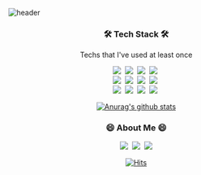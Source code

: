 ![header](https://capsule-render.vercel.app/api?type=soft&color=auto&height=150&section=header&text=ChangheumCho&fontSize=70&animation=twinkling)

<h3 align="center">🛠 Tech Stack 🛠</h3>

<p align="center"> Techs that I've used at least once </p>

<p align="center">
  <a href="https://www.mysql.com/"><img src="https://img.shields.io/badge/Python-3766AB?style=flat-square&logo=Python&logoColor=white"/></a>&nbsp
  <a href="https://www.w3.org/Style/CSS/"><img src="https://img.shields.io/badge/css-1572B6?style=flat-square&logo=css3&logoColor=white"/></a>&nbsp 
  <a href="https://www.djangoproject.com/"><img src="https://img.shields.io/badge/Django-092E20?style=flat-square&logo=Django&logoColor=white"/></a>&nbsp 
  <a href="https://www.mysql.com/"><img src="https://img.shields.io/badge/Mysql-E6B91E?style=flat-square&logo=MySql&logoColor=white"/></a>&nbsp
  <br/>
  <a href="https://jquery.com/"><img src="https://img.shields.io/badge/jquery-0769AD?style=flat-square&logo=jquery&logoColor=white"/></a>&nbsp
  <a href="https://palletsprojects.com/p/flask/"><img src="https://img.shields.io/badge/flask-000000?style=flat-square&logo=flask&logoColor=white"/></a>&nbsp
  <a href="https://www.docker.com/"><img src="https://img.shields.io/badge/Docker-2496ED?style=flat-square&logo=Docker&logoColor=white"/></a>&nbsp 
  <a href="https://getbootstrap.com/"><img src="https://img.shields.io/badge/bootstrap-7952B3?style=flat-square&logo=bootstrap&logoColor=white"/></a>&nbsp
  <br/>
  <a href="https://www.linux.org/"><img src="https://img.shields.io/badge/linux-FCC624?style=flat-square&logo=linux&logoColor=black"/></a>&nbsp
  <a href="https://about.gitlab.com/"><img src="https://img.shields.io/badge/GitLab-FCA121?style=flat-square&logo=GitLab&logoColor=white"/></a>&nbsp 
  <a href="https://github.com/"><img src="https://img.shields.io/badge/github-181717?style=flat-square&logo=github&logoColor=white"/></a>&nbsp
  <a href="https://git-scm.com/"><img src="https://img.shields.io/badge/git-F05032?style=flat-square&logo=git&logoColor=white"/></a>&nbsp
 
</p>
<div align=center>
  
  [![Anurag's github stats](https://github-readme-stats.vercel.app/api?username=whckdgma96)](https://github.com/anuraghazra/github-readme-stats)
  
</div>

<h3 align="center"> 😄 About Me 😄 </h3>
<p align="center">
  <a href="https://www.facebook.com/profile.php?id=100004944041469"><img src="https://img.shields.io/badge/facebook-1877F2?style=flat-square&logo=facebook&logoColor=white&link=https://www.facebook.com/profile.php?id=100004944041469"/></a>&nbsp
  <a href="https://www.instagram.com/cho_chang_heum/"><img src="https://img.shields.io/badge/Instagram-E4405F?style=flat-square&logo=Instagram&logoColor=white&link=https://www.instagram.com/cho_chang_heum/"/></a>&nbsp
  <a href="mailto:whckdgma96@gmail.com"><img src="https://img.shields.io/badge/Gmail-d14836?style=flat-square&logo=Gmail&logoColor=white&link=whckdgma96@gmail.com"/></a>
</p>

<div align=center>
  
  [![Hits](https://hits.seeyoufarm.com/api/count/incr/badge.svg?url=https%3A%2F%2Fgithub.com%2Fwhckdgma96&count_bg=%2379C83D&title_bg=%23555555&icon=&icon_color=%23E7E7E7&title=hits&edge_flat=false)](https://hits.seeyoufarm.com)
  
</div>
